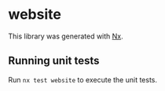 # website

This library was generated with [Nx](https://nx.dev).

## Running unit tests

Run `nx test website` to execute the unit tests.
